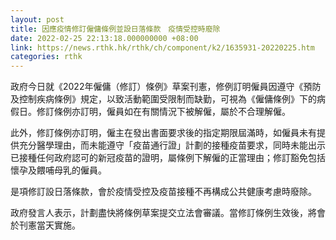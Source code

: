 ```yaml
---
layout: post
title: 因應疫情修訂僱傭條例並設日落條款　疫情受控時廢除
date: 2022-02-25 22:13:18.000000000 +08:00
link: https://news.rthk.hk/rthk/ch/component/k2/1635931-20220225.htm
categories: rthk
---
```


政府今日就《2022年僱傭（修訂）條例》草案刊憲，修例訂明僱員因遵守《預防及控制疾病條例》規定，以致活動範圍受限制而缺勤，可視為《僱傭條例》下的病假日。修訂條例亦訂明，僱員如在有關情況下被解僱，屬於不合理解僱。

此外，修訂條例亦訂明，僱主在發出書面要求後的指定期限屆滿時，如僱員未有提供充分醫學理由，而未能遵守「疫苗通行證」計劃的接種疫苗要求，同時未能出示已接種任何政府認可的新冠疫苗的證明，屬條例下解僱的正當理由；修訂豁免包括懷孕及餵哺母乳的僱員。

是項修訂設日落條款，會於疫情受控及疫苗接種不再構成公共健康考慮時廢除。

政府發言人表示，計劃盡快將條例草案提交立法會審議。當修訂條例生效後，將會於刊憲當天實施。
